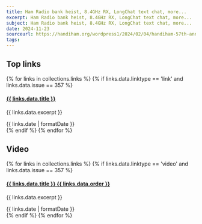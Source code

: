 ```yaml
---
title: Ham Radio bank heist, 8.4GHz RX, LongChat text chat, more...
excerpt: Ham Radio bank heist, 8.4GHz RX, LongChat text chat, more...
subject: Ham Radio bank heist, 8.4GHz RX, LongChat text chat, more...
date: 2024-11-23
sourceurl: https://handiham.org/wordpress1/2024/02/04/handiham-57th-anniversary-announcement/
tags:
---
```

<h2>Top links</h2>
{% for links in collections.links %}
    {% if links.data.linktype == 'link' and links.data.issue == 357 %}
        <div>
            <h4><a href="{{ links.url | url }}">{{ links.data.title }}</a></h4>
            <p>{{ links.data.excerpt }}</p>
            <span class="date">{{ links.date | formatDate }}</span>
        </div>
    {% endif %}
{% endfor %}

<h2>Video</h2>
{% for links in collections.links %}
    {% if links.data.linktype == 'video' and links.data.issue == 357 %}
        <div>
            <h4><a href="{{ links.url | url }}">{{ links.data.title }} {{ links.data.order }}</a></h4>
            <p>{{ links.data.excerpt }}</p>
            <span class="date">{{ links.date | formatDate }}</span>
        </div>
    {% endif %}
{% endfor %}